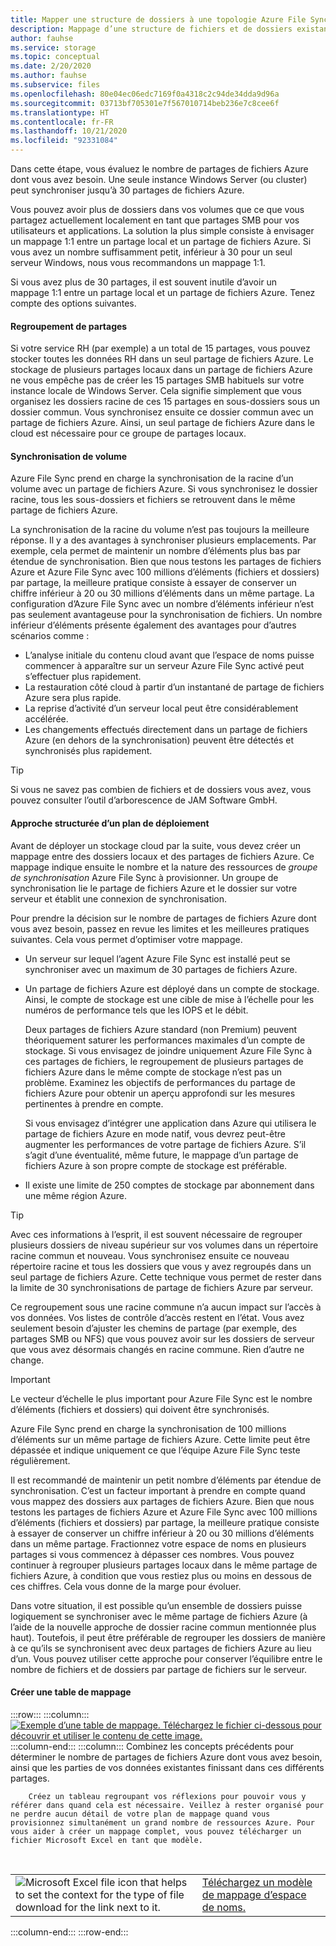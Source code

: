 ```yaml
---
title: Mapper une structure de dossiers à une topologie Azure File Sync
description: Mappage d’une structure de fichiers et de dossiers existante à des partages de fichiers Azure à des fins d'utilisation avec Azure File Sync. Bloc de texte commun, partagé entre plusieurs documents de migration.
author: fauhse
ms.service: storage
ms.topic: conceptual
ms.date: 2/20/2020
ms.author: fauhse
ms.subservice: files
ms.openlocfilehash: 80e04ec06edc7169f0a4318c2c94de34dda9d96a
ms.sourcegitcommit: 03713bf705301e7f567010714beb236e7c8cee6f
ms.translationtype: HT
ms.contentlocale: fr-FR
ms.lasthandoff: 10/21/2020
ms.locfileid: "92331084"
---
```

Dans cette étape, vous évaluez le nombre de partages de fichiers Azure dont vous avez besoin. Une seule instance Windows Server (ou cluster) peut synchroniser jusqu’à 30 partages de fichiers Azure.

Vous pouvez avoir plus de dossiers dans vos volumes que ce que vous partagez actuellement localement en tant que partages SMB pour vos utilisateurs et applications. La solution la plus simple consiste à envisager un mappage 1:1 entre un partage local et un partage de fichiers Azure. Si vous avez un nombre suffisamment petit, inférieur à 30 pour un seul serveur Windows, nous vous recommandons un mappage 1:1.

Si vous avez plus de 30 partages, il est souvent inutile d’avoir un mappage 1:1 entre un partage local et un partage de fichiers Azure. Tenez compte des options suivantes.

#### <a name="share-grouping"></a>Regroupement de partages

Si votre service RH (par exemple) a un total de 15 partages, vous pouvez stocker toutes les données RH dans un seul partage de fichiers Azure. Le stockage de plusieurs partages locaux dans un partage de fichiers Azure ne vous empêche pas de créer les 15 partages SMB habituels sur votre instance locale de Windows Server. Cela signifie simplement que vous organisez les dossiers racine de ces 15 partages en sous-dossiers sous un dossier commun. Vous synchronisez ensuite ce dossier commun avec un partage de fichiers Azure. Ainsi, un seul partage de fichiers Azure dans le cloud est nécessaire pour ce groupe de partages locaux.

#### <a name="volume-sync"></a>Synchronisation de volume

Azure File Sync prend en charge la synchronisation de la racine d’un volume avec un partage de fichiers Azure. Si vous synchronisez le dossier racine, tous les sous-dossiers et fichiers se retrouvent dans le même partage de fichiers Azure.

La synchronisation de la racine du volume n’est pas toujours la meilleure réponse. Il y a des avantages à synchroniser plusieurs emplacements. Par exemple, cela permet de maintenir un nombre d’éléments plus bas par étendue de synchronisation. Bien que nous testons les partages de fichiers Azure et Azure File Sync avec 100 millions d’éléments (fichiers et dossiers) par partage, la meilleure pratique consiste à essayer de conserver un chiffre inférieur à 20 ou 30 millions d’éléments dans un même partage. La configuration d’Azure File Sync avec un nombre d’éléments inférieur n’est pas seulement avantageuse pour la synchronisation de fichiers. Un nombre inférieur d’éléments présente également des avantages pour d’autres scénarios comme :

* L’analyse initiale du contenu cloud avant que l’espace de noms puisse commencer à apparaître sur un serveur Azure File Sync activé peut s’effectuer plus rapidement.
* La restauration côté cloud à partir d’un instantané de partage de fichiers Azure sera plus rapide.
* La reprise d’activité d’un serveur local peut être considérablement accélérée.
* Les changements effectués directement dans un partage de fichiers Azure (en dehors de la synchronisation) peuvent être détectés et synchronisés plus rapidement.

> [!TIP]
> Si vous ne savez pas combien de fichiers et de dossiers vous avez, vous pouvez consulter l’outil d’arborescence de JAM Software GmbH.

#### <a name="a-structured-approach-to-a-deployment-map"></a>Approche structurée d’un plan de déploiement

Avant de déployer un stockage cloud par la suite, vous devez créer un mappage entre des dossiers locaux et des partages de fichiers Azure. Ce mappage indique ensuite le nombre et la nature des ressources de *groupe de synchronisation* Azure File Sync à provisionner. Un groupe de synchronisation lie le partage de fichiers Azure et le dossier sur votre serveur et établit une connexion de synchronisation.

Pour prendre la décision sur le nombre de partages de fichiers Azure dont vous avez besoin, passez en revue les limites et les meilleures pratiques suivantes. Cela vous permet d’optimiser votre mappage.

* Un serveur sur lequel l’agent Azure File Sync est installé peut se synchroniser avec un maximum de 30 partages de fichiers Azure.
* Un partage de fichiers Azure est déployé dans un compte de stockage. Ainsi, le compte de stockage est une cible de mise à l’échelle pour les numéros de performance tels que les IOPS et le débit. 

  Deux partages de fichiers Azure standard (non Premium) peuvent théoriquement saturer les performances maximales d’un compte de stockage. Si vous envisagez de joindre uniquement Azure File Sync à ces partages de fichiers, le regroupement de plusieurs partages de fichiers Azure dans le même compte de stockage n’est pas un problème. Examinez les objectifs de performances du partage de fichiers Azure pour obtenir un aperçu approfondi sur les mesures pertinentes à prendre en compte. 

  Si vous envisagez d’intégrer une application dans Azure qui utilisera le partage de fichiers Azure en mode natif, vous devrez peut-être augmenter les performances de votre partage de fichiers Azure. S’il s’agit d’une éventualité, même future, le mappage d’un partage de fichiers Azure à son propre compte de stockage est préférable.
* Il existe une limite de 250 comptes de stockage par abonnement dans une même région Azure.

> [!TIP]
> Avec ces informations à l’esprit, il est souvent nécessaire de regrouper plusieurs dossiers de niveau supérieur sur vos volumes dans un répertoire racine commun et nouveau. Vous synchronisez ensuite ce nouveau répertoire racine et tous les dossiers que vous y avez regroupés dans un seul partage de fichiers Azure. Cette technique vous permet de rester dans la limite de 30 synchronisations de partage de fichiers Azure par serveur.
>
> Ce regroupement sous une racine commune n’a aucun impact sur l’accès à vos données. Vos listes de contrôle d’accès restent en l’état. Vous avez seulement besoin d’ajuster les chemins de partage (par exemple, des partages SMB ou NFS) que vous pouvez avoir sur les dossiers de serveur que vous avez désormais changés en racine commune. Rien d’autre ne change.

> [!IMPORTANT]
> Le vecteur d’échelle le plus important pour Azure File Sync est le nombre d’éléments (fichiers et dossiers) qui doivent être synchronisés.

Azure File Sync prend en charge la synchronisation de 100 millions d’éléments sur un même partage de fichiers Azure. Cette limite peut être dépassée et indique uniquement ce que l’équipe Azure File Sync teste régulièrement.

Il est recommandé de maintenir un petit nombre d’éléments par étendue de synchronisation. C’est un facteur important à prendre en compte quand vous mappez des dossiers aux partages de fichiers Azure. Bien que nous testons les partages de fichiers Azure et Azure File Sync avec 100 millions d’éléments (fichiers et dossiers) par partage, la meilleure pratique consiste à essayer de conserver un chiffre inférieur à 20 ou 30 millions d’éléments dans un même partage. Fractionnez votre espace de noms en plusieurs partages si vous commencez à dépasser ces nombres. Vous pouvez continuer à regrouper plusieurs partages locaux dans le même partage de fichiers Azure, à condition que vous restiez plus ou moins en dessous de ces chiffres. Cela vous donne de la marge pour évoluer.

Dans votre situation, il est possible qu’un ensemble de dossiers puisse logiquement se synchroniser avec le même partage de fichiers Azure (à l’aide de la nouvelle approche de dossier racine commun mentionnée plus haut). Toutefois, il peut être préférable de regrouper les dossiers de manière à ce qu’ils se synchronisent avec deux partages de fichiers Azure au lieu d’un. Vous pouvez utiliser cette approche pour conserver l’équilibre entre le nombre de fichiers et de dossiers par partage de fichiers sur le serveur.

#### <a name="create-a-mapping-table"></a>Créer une table de mappage

:::row:::
    :::column:::
        [![Exemple d’une table de mappage. Téléchargez le fichier ci-dessous pour découvrir et utiliser le contenu de cette image.](media/storage-files-migration-namespace-mapping/namespace-mapping.png)](media/storage-files-migration-namespace-mapping/namespace-mapping-expanded.png#lightbox)
    :::column-end:::
    :::column:::
        Combinez les concepts précédents pour déterminer le nombre de partages de fichiers Azure dont vous avez besoin, ainsi que les parties de vos données existantes finissant dans ces différents partages.
        
        Créez un tableau regroupant vos réflexions pour pouvoir vous y référer dans quand cela est nécessaire. Veillez à rester organisé pour ne perdre aucun détail de votre plan de mappage quand vous provisionnez simultanément un grand nombre de ressources Azure. Pour vous aider à créer un mappage complet, vous pouvez télécharger un fichier Microsoft Excel en tant que modèle.

[//]: # (Le langage HTML se présente comme étant le seul moyen d’ajouter une table imbriquée à deux colonnes avec analyse des images de travail et texte/lien hypertexte sur la même ligne.)

<br>
<table>
    <tr>
        <td>
            <img src="media/storage-files-migration-namespace-mapping/excel.png" alt="Microsoft Excel file icon that helps to set the context for the type of file download for the link next to it.">
        </td>
        <td>
            <a href="https://download.microsoft.com/download/1/8/D/18DC8184-E7E2-45EF-823F-F8A36B9FF240/Azure File Sync - Namespace Mapping.xlsx">Téléchargez un modèle de mappage d’espace de noms.</a>
        </td>
    </tr>
</table>
    :::column-end:::
:::row-end:::
